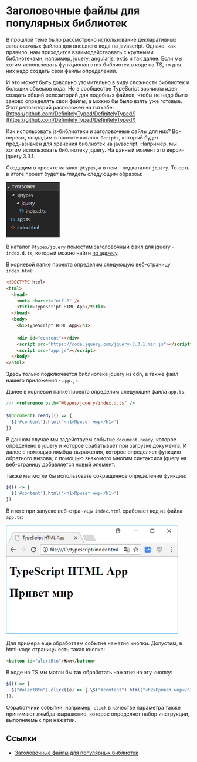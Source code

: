 # Заголовочные файлы для популярных библиотек

В прошлой теме было рассмотрено использование декларативных заголовочных файлов для внешнего кода на javascript. Однако, как правило, нам приходится взаимодействовать с крупными библиотеками, например, jquery, angularjs, extjs и так далее. Если мы хотим использовать функционал этих библиотек в коде на TS, то для них надо создать свои файлы определений.

И это может быть довольно утомительно в виду сложности библиотек и больших объемов кода. Но в сообществе TypeScript возникла идея создать общий репозиторий для подобных файлов, чтобы не надо было заново определять свои файлы, а можно бы было взять уже готовые. Этот репозиторий расположен на гитхабе: [https://github.com/DefinitelyTyped/DefinitelyTyped/](https://github.com/DefinitelyTyped/DefinitelyTyped/)

Как использовать js-библиотеки и заголовочные файлы для них? Во-первых, создадим в проекте каталог `Scripts`, который будет предназначен для хранения библиотек на javascript. Например, мы хотим использовать библиотеку jquery. На данный момент это версия jquery 3.3.1.

Создадим в проекте каталог `@types`, а в нем - подкаталог `jquery`. То есть в итоге проект будет выглядеть следующим образом:

![Заголовочные файлы для популярных библиотек](dts-2-1.png)

В каталог `@types/jquery` поместим заголовочный файл для jquery - `index.d.ts`, который можно найти [по адресу](https://raw.githubusercontent.com/DefinitelyTyped/DefinitelyTyped/master/types/jquery/index.d.ts).

В корневой папке проекта определим следующую веб-страницу `index.html`:

```html
<!DOCTYPE html>
<html>
  <head>
    <meta charset="utf-8" />
    <title>TypeScript HTML App</title>
  </head>
  <body>
    <h1>TypeScript HTML App</h1>

    <div id="content"></div>
    <script src="https://code.jquery.com/jquery-3.3.1.min.js"></script>
    <script src="app.js"></script>
  </body>
</html>
```

Здесь только подключается библиотека jquery из cdn, а также файл нашего приложения - `app.js`.

Далее в корневой папке проекта определим следующий файла `app.ts`:

```typescript
/// <reference path="@types/jquery/index.d.ts" />

$(document).ready(() => {
  $('#content').html('<h1>Привет мир</h1>')
})
```

В данном случае мы задействуем событие `document.ready`, которое определено в jquery и которое срабатывает при загрузке документа. И далее с помощью лямбда-выражения, которое определяет функцию обратного вызова, с помощью знакомого многим синтаксиса jquery на веб-страницу добавляется новый элемент.

Также мы могли бы использовать сокращенное определение функции:

```typescript
$(() => {
  $('#content').html('<h1>Привет мир</h1>')
})
```

В итоге при запуске веб-страницы `index.html` сработает код из файла `app.ts`:

![Заголовочные файлы для популярных библиотек](dts-2-2.png)

Для примера еще обработаем событие нажатия кнопки. Допустим, в html-коде страницы есть такая кнопка:

```html
<button id="alertBtn">Жми</button>
```

В коде на TS мы могли бы так обработать нажатия на эту кнопку:

```typescript
$(() => {
  $("#alertBtn").click((e) => { \$("#content").html("<h2>Привет мир</h2>"); });
});
```

Обработчики событий, например, `click` в качестве параметра также принимают лямбда-выражение, которое определяет набор инструкции, выполняемых при нажатии.

## Ссылки

- [Заголовочные файлы для популярных библиотек](https://metanit.com/web/typescript/4.2.php)
